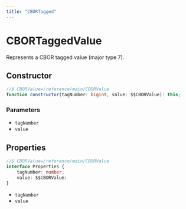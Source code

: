 ```yaml
---
title: "CBORTagged"
---
```


# CBORTaggedValue

Represents a CBOR tagged value (major type 7).

## Constructor

```ts
//$ CBORValue=/reference/main/CBORValue
function constructor(tagNumber: bigint, value: $$CBORValue): this;
```

### Parameters

- `tagNumber`
- `value`

## Properties

```ts
//$ CBORValue=/reference/main/CBORValue
interface Properties {
	tagNumber: number;
	value: $$CBORValue;
}
```

- `tagNumber`
- `value`
